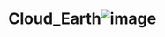 # Cloud_Earth![image](https://user-images.githubusercontent.com/53434970/165488589-5163a628-52b3-4b67-bed2-514003f6c614.png)

 
